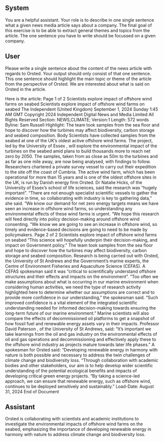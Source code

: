 ## System

You are a helpful assistant. Your role is to describe in one single sentence what a given news media article says about a company. The final goal of this exercise is to be able to extract general themes and topics from the article. The one sentence you have to write should be focussed on a given company.

## User


Please write a single sentence about the content of the news article with regards to Orsted. Your output should only consist of that one sentence.
This one sentence should highlight the main topic or theme of the article from the perspective of Orsted. We are interested about what is said on Orsted in the article.

Here is the article: Page 1 of 2
Scientists explore impact of offshore wind farms on seabed
Scientists explore impact of offshore wind farms on seabed
The Independent (United Kingdom)
September 1, 2024 Sunday 1:45 AM GMT
Copyright 2024 Independent Digital News and Media Limited All Rights Reserved
Section: NEWS,CLIMATE; Version:1
Length: 572 words
Byline: Sam Russell
Highlight: The team took samples from the sea floor and hope to discover how the turbines may affect biodiversity, 
carbon storage and seabed composition.
Body
Scientists  have collected samples from the seabed at one of the UK’s oldest active offshore wind farms.
The project, led by the University of Essex , will explore the environmental impact of the turbines on the seabed 
amid plans to build thousands more to reach net zero by 2050.
The samples, taken from as close as 50m to the turbines and as far as one mile away, are now being analysed, 
with findings to follow.
Researchers chartered a private survey vessel to carry out their expedition to the site off the coast of Cumbria.
The active wind farm, which has been operational for more than 15 years and is one of the oldest offshore sites in 
the UK, is run by Danish energy firm Orsted.
Dr Natalie Hicks, of the University of Essex’s school of life sciences, said the research was “hugely important”.
“There are not enough specialist scientific vessels to gather the evidence in time, so collaborating with industry is 
key to gathering data,” she said.
“We know our demand for net zero energy targets means we have seen an increase in offshore wind farms, so 
understanding any environmental effects of these wind farms is urgent.
“We hope this research will feed directly into policy decision-making around offshore wind consenting.
“We know we are going to see an increase in offshore wind, so timely and evidence-based decisions are going to 
need to be made by policymakers.
Page 2 of 2
Scientists explore impact of offshore wind farms on seabed
“This science will hopefully underpin their decision-making, and impact on Government  policy.”
The team took samples from the sea floor and hope to discover how the turbines may affect biodiversity, carbon 
storage and seabed composition.
Research is being carried out with Orsted, the University of St Andrews  and the Government’s marine experts, the 
Centre of Environment Fisheries and Aquaculture Science (CEFAS).
A CEFAS spokesman said it was “critical to scientifically understand offshore structures and their effects and 
impacts on the environment”.
“Too often we make assumptions about what is occurring in our marine environment when considering human 
activities, we need the type of research activity highlighted here to determine whether our assumptions are correct 
and to provide more confidence in our understanding,” the spokesman said.
“Such improved confidence is a vital element of the integrated scientific understanding needed for informed 
decision-making towards ensuring the long-term future of our marine environment.”
Marine scientists will also compare the effects of decommissioned oil platforms to get a snapshot of how fossil fuel 
and renewable energy assets vary in their impacts.
Professor David Paterson , of the University of St Andrews, said: “It’s important we take learnings from the oil and 
gas industry on the environmental effects of oil and gas operations and decommissioning and effectively apply 
these to the offshore wind industry as projects mature towards later life phases.”
A spokesman for Orsted said: “Developing renewable energy in harmony with nature is both possible and 
necessary to address the twin challenges of climate change and biodiversity loss.
“Through collaboration with academic bodies and other stakeholders, our aim is to help develop wider scientific 
understanding of the potential ecological benefits and impacts of developing critical green energy projects.
“By taking a science-led approach, we can ensure that renewable energy, such as offshore wind, continues to be 
deployed sensitively and sustainably.”
Load-Date: August 31, 2024
End of Document
            

## Assistant

Orsted is collaborating with scientists and academic institutions to investigate the environmental impacts of offshore wind farms on the seabed, emphasizing the importance of developing renewable energy in harmony with nature to address climate change and biodiversity loss.

